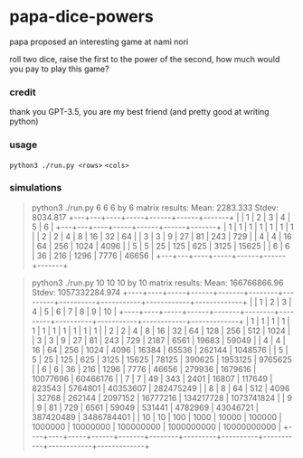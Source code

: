 # papa-dice-powers

papa proposed an interesting game at nami nori

roll two dice, raise the first to the power of the second, how much would you pay to play this game?

### credit

thank you GPT-3.5, you are my best friend (and pretty good at writing python)

### usage

`python3 ./run.py <rows>` `<cols>`

### simulations

> python3 ./run.py 6 6
> 6 by 6 matrix results:
> Mean:   2283.333
> Stdev:  8034.817
> +---+---+----+-----+------+------+-------+
> |   | 1 | 2  |  3  |  4   |  5   |   6   |
> +---+---+----+-----+------+------+-------+
> | 1 | 1 | 1  |  1  |  1   |  1   |   1   |
> | 2 | 2 | 4  |  8  |  16  |  32  |   64  |
> | 3 | 3 | 9  |  27 |  81  | 243  |  729  |
> | 4 | 4 | 16 |  64 | 256  | 1024 |  4096 |
> | 5 | 5 | 25 | 125 | 625  | 3125 | 15625 |
> | 6 | 6 | 36 | 216 | 1296 | 7776 | 46656 |
> +---+---+----+-----+------+------+-------+

> python3 ./run.py 10 10
> 10 by 10 matrix results:
> Mean:   166766866.96
> Stdev:  1057332284.974
> +----+----+-----+------+-------+--------+---------+----------+-----------+------------+-------------+
> |    | 1  |  2  |  3   |   4   |   5    |    6    |    7     |     8     |     9      |      10     |
> +----+----+-----+------+-------+--------+---------+----------+-----------+------------+-------------+
> | 1  | 1  |  1  |  1   |   1   |   1    |    1    |    1     |     1     |     1      |      1      |
> | 2  | 2  |  4  |  8   |   16  |   32   |    64   |   128    |    256    |    512     |     1024    |
> | 3  | 3  |  9  |  27  |   81  |  243   |   729   |   2187   |    6561   |   19683    |    59049    |
> | 4  | 4  |  16 |  64  |  256  |  1024  |   4096  |  16384   |   65536   |   262144   |   1048576   |
> | 5  | 5  |  25 | 125  |  625  |  3125  |  15625  |  78125   |   390625  |  1953125   |   9765625   |
> | 6  | 6  |  36 | 216  |  1296 |  7776  |  46656  |  279936  |  1679616  |  10077696  |   60466176  |
> | 7  | 7  |  49 | 343  |  2401 | 16807  |  117649 |  823543  |  5764801  |  40353607  |  282475249  |
> | 8  | 8  |  64 | 512  |  4096 | 32768  |  262144 | 2097152  |  16777216 | 134217728  |  1073741824 |
> | 9  | 9  |  81 | 729  |  6561 | 59049  |  531441 | 4782969  |  43046721 | 387420489  |  3486784401 |
> | 10 | 10 | 100 | 1000 | 10000 | 100000 | 1000000 | 10000000 | 100000000 | 1000000000 | 10000000000 |
> +----+----+-----+------+-------+--------+---------+----------+-----------+------------+-------------+
